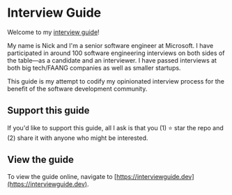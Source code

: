 # Interview Guide

Welcome to my [interview guide](https://interviewguide.dev)!

My name is Nick and I'm a senior software engineer at Microsoft. I have participated in around 100 software engineering interviews on both sides of the table&mdash;as a candidate and an interviewer. I have passed interviews at both big tech/FAANG companies as well as smaller startups.

This guide is my attempt to codify my opinionated interview process for the benefit of the software development community.

## Support this guide

If you'd like to support this guide, all I ask is that you (1) ⭐️ star the repo and (2) share it with anyone who might be interested.

## View the guide

To view the guide online, navigate to [https://interviewguide.dev](https://interviewguide.dev).
